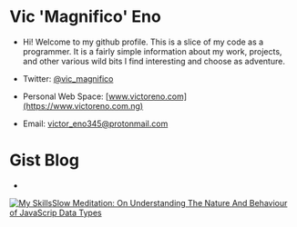 # Vic 'Magnifico' Eno

- Hi! Welcome to my github profile. This is a slice of my code as a programmer. It is a fairly simple information about my work, projects, and other various wild bits I find interesting and choose as adventure.


- Twitter: [@vic_magnifico](https://www.twitter.com/vic_magnifico)
- Personal Web Space: [www.victoreno.com](https://www.victoreno.com.ng)
- Email: victor_eno345@protonmail.com

# Gist Blog

- 
[![My Skills](https://skillicons.dev/icons?i=js)](https://skillicons.dev)[Slow Meditation: On Understanding The Nature And Behaviour of JavaScrip Data Types](https://gist.github.com/victor-eno/18cc6a4352dd1e433ffa65f1ce178b7a)



<!---
victor-eno/victor-eno is a ✨ special ✨ repository because its `README.md` (this file) appears on your GitHub profile.
You can click the Preview link to take a look at your changes.
--->
